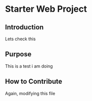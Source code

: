 # Starter Web Project
## Introduction

Lets check this
## Purpose

This is a test i am doing

## How to Contribute

Again, modifying this file